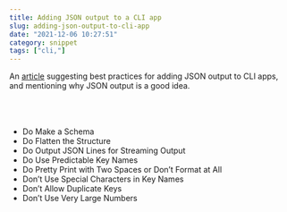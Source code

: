 ```yaml
---
title: Adding JSON output to a CLI app
slug: adding-json-output-to-cli-app
date: "2021-12-06 10:27:51"
category: snippet
tags: ["cli,"]
---
```


An
[article](https://blog.kellybrazil.com/2021/12/03/tips-on-adding-json-output-to-your-cli-app/)
suggesting best practices for adding JSON output to CLI apps, and mentioning why
JSON output is a good idea.<br></br><br></br>

- Do Make a Schema
- Do Flatten the Structure
- Do Output JSON Lines for Streaming Output
- Do Use Predictable Key Names
- Do Pretty Print with Two Spaces or Don’t Format at All
- Don’t Use Special Characters in Key Names
- Don’t Allow Duplicate Keys
- Don’t Use Very Large Numbers
